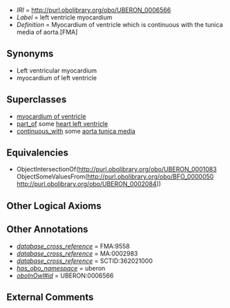  * *IRI* = http://purl.obolibrary.org/obo/UBERON_0006566
 * *Label* = left ventricle myocardium
 * *Definition* = Myocardium of ventricle which is continuous with the tunica media of aorta.[FMA]

## Synonyms

 * Left ventricular myocardium
 * myocardium of left ventricle

## Superclasses

 * [myocardium of ventricle](../../UBERON/83/UBERON_0001083.md)
 * [part_of](../../BFO/50/BFO_0000050.md) some [heart left ventricle](../../UBERON/84/UBERON_0002084.md)
 * [continuous_with](../../FMA/72/FMA_85972.md) some [aorta tunica media](../../UBERON/18/UBERON_0003618.md)

## Equivalencies

 * ObjectIntersectionOf(<http://purl.obolibrary.org/obo/UBERON_0001083> ObjectSomeValuesFrom(<http://purl.obolibrary.org/obo/BFO_0000050> <http://purl.obolibrary.org/obo/UBERON_0002084>))

## Other Logical Axioms


## Other Annotations

 * *[database_cross_reference](../../ef/oboInOwl#hasDbXref.md)* = FMA:9558
 * *[database_cross_reference](../../ef/oboInOwl#hasDbXref.md)* = MA:0002983
 * *[database_cross_reference](../../ef/oboInOwl#hasDbXref.md)* = SCTID:362021000
 * *[has_obo_namespace](../../ce/oboInOwl#hasOBONamespace.md)* = uberon
 * *[oboInOwl#id](../../id/oboInOwl#id.md)* = UBERON:0006566

## External Comments

